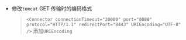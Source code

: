 

- 修改`tomcat` GET 传输时的编码格式
    > `<Connector connectionTimeout="20000" port="8080" protocol="HTTP/1.1" redirectPort="8443" URIEncoding="UTF-8" />` 添加`URIEncoding`












